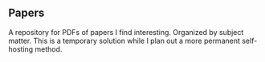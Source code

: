 ## Papers
A repository for PDFs of papers I find interesting. Organized by subject matter.
This is a temporary solution while I plan out a more permanent self-hosting method.

